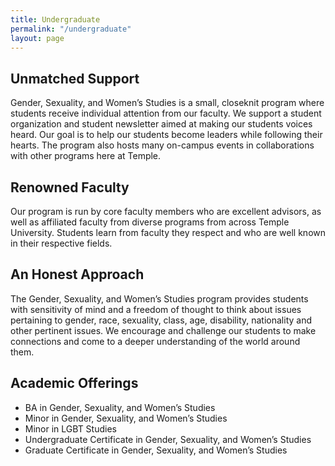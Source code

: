 ```yaml
---
title: Undergraduate
permalink: "/undergraduate"
layout: page
---
```


## Unmatched Support

Gender, Sexuality, and Women’s Studies is a small, closeknit program where students receive individual attention from our faculty. We support a student organization and student newsletter aimed at making our students voices heard. Our goal is to help our students become leaders while following their hearts. The program also hosts many on-campus events in collaborations with other programs here at Temple.

## Renowned Faculty

Our program is run by core faculty members who are excellent advisors, as well as affiliated faculty from diverse programs from across Temple University. Students learn from faculty they respect and who are well known in their respective fields.

## An Honest Approach

The Gender, Sexuality, and Women’s Studies program provides students with sensitivity of mind and a freedom of thought to think about issues pertaining to gender, race, sexuality, class, age, disability, nationality and other pertinent issues. We encourage and challenge our students to make connections and come to a deeper understanding of the world around them.

## Academic Offerings

- BA in Gender, Sexuality, and Women’s Studies
- Minor in Gender, Sexuality, and Women’s Studies
- Minor in LGBT Studies
- Undergraduate Certificate in Gender, Sexuality, and Women’s Studies
- Graduate Certificate in Gender, Sexuality, and Women’s Studies
